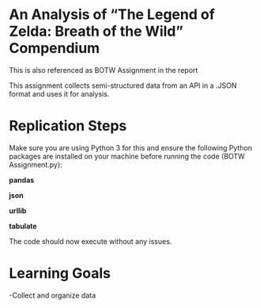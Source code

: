 # An Analysis of “The Legend of Zelda: Breath of the Wild” Compendium


This is also referenced as BOTW Assignment in the report

This assignment collects semi-structured data from an API in a .JSON format and uses it for analysis.


# Replication Steps
Make sure you are using Python 3 for this and ensure the following Python packages are installed on your machine before running the code (BOTW Assignment.py):

**pandas**

**json**

**urllib**

**tabulate**


The code should now execute without any issues.

# Learning Goals
-Collect and organize data
